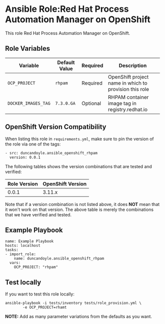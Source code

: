 Ansible Role:Red Hat Process Automation Manager on OpenShift
=========

This role Red Hat Process Automation Manager on OpenShift.

Role Variables
------------

| Variable                    | Default Value      | Required |  Description   |
|-----------------------------|--------------------|----------|----------------|
|`OCP_PROJECT`                | `rhpam`            | Required | OpenShift project name in which to provision this role |
|`DOCKER_IMAGES_TAG`          | `7.3.0.GA`      | Optional | RHPAM container image tag in registry.redhat.io |

OpenShift Version Compatibility
------------

When listing this role in `requirements.yml`, make sure to pin the version of the role via one of the tags:

```
- src: duncandoyle.ansible_openshift_rhpam
  version: 0.0.1
```  

The following tables shows the version combinations that are tested and verified:

| Role Version      | OpenShift Version |
|-------------------|-------------------|
| 0.0.1   | 3.11.x  |

Note that if a version combination is not listed above, it does **NOT** mean that it won't work on that
version. The above table is merely the combinations that we have verified and tested.


Example Playbook
------------

```
name: Example Playbook
hosts: localhost
tasks:
- import_role:
    name: duncandoyle.ansible_openshift_rhpam
  vars:
    OCP_PROJECT: "rhpam"
```

Test locally
------------
If you want to test this role locally:

```
ansible-playbook -i tests/inventory tests/role_provision.yml \
        -e OCP_PROJECT=rhamt
```

__NOTE:__ Add as many parameter variations from the defaults as you want.
